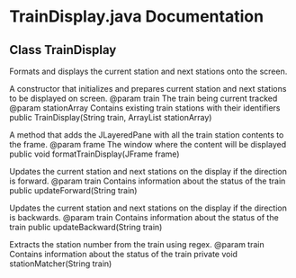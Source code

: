 <h1>TrainDisplay.java Documentation</h1>
<h2>Class TrainDisplay</h2>
<p>
Formats and displays the current station and next stations onto the screen.
</p>
<p>
A constructor that initializes and prepares current station and next stations to be displayed on screen.
@param train      The train being current tracked
@param stationArray     Contains existing train stations with their identifiers
public TrainDisplay(String train, ArrayList<String[]> stationArray)
</p>
<p>
A method that adds the JLayeredPane with all the train station contents to the frame.
@param frame    The window where the content will be displayed
public void formatTrainDisplay(JFrame frame)
</p>
<p>
Updates the current station and next stations on the display if the direction is forward.
@param train    Contains information about the status of the train
public updateForward(String train)
</p>
<p>
Updates the current station and next stations on the display if the direction is backwards.
@param train    Contains information about the status of the train
public updateBackward(String train)
</p>
<p>
Extracts the station number from the train using regex.
@param train    Contains information about the status of the train
private void stationMatcher(String train)
</p>